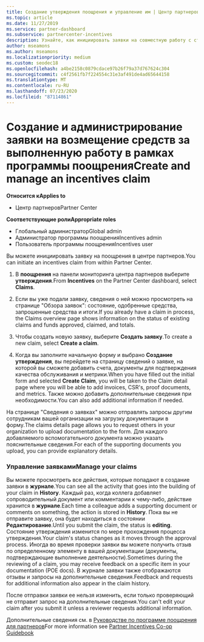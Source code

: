 ```yaml
---
title: Создание утверждения поощрения и управление им | Центр партнеров
ms.topic: article
ms.date: 11/27/2019
ms.service: partner-dashboard
ms.subservice: partnercenter-incentives
description: Узнайте, как инициировать заявки на совместную работу с стимулами от центра партнеров. Все действия, выполняемые в процессе создания вашей заявки, отображаются в разделе "Журнал".
author: mseamons
ms.author: mseamons
ms.localizationpriority: medium
ms.custom: seodec18
ms.openlocfilehash: a4be2158c0879cdace97b26f79a37d767624c304
ms.sourcegitcommit: c4f2561fb7f224554c31e3af491de4ad65644158
ms.translationtype: MT
ms.contentlocale: ru-RU
ms.lasthandoff: 07/23/2020
ms.locfileid: "87114861"
---
```

# <a name="create-and-manage-an-incentives-claim"></a><span data-ttu-id="e6ad1-104">Создание и администрирование заявки на возмещение средств за выполненную работу в рамках программы поощрения</span><span class="sxs-lookup"><span data-stu-id="e6ad1-104">Create and manage an incentives claim</span></span>

<span data-ttu-id="e6ad1-105">**Относится к**</span><span class="sxs-lookup"><span data-stu-id="e6ad1-105">**Applies to**</span></span>
- <span data-ttu-id="e6ad1-106">Центр партнеров</span><span class="sxs-lookup"><span data-stu-id="e6ad1-106">Partner Center</span></span>

<span data-ttu-id="e6ad1-107">**Соответствующие роли**</span><span class="sxs-lookup"><span data-stu-id="e6ad1-107">**Appropriate roles**</span></span>

- <span data-ttu-id="e6ad1-108">Глобальный администратор</span><span class="sxs-lookup"><span data-stu-id="e6ad1-108">Global admin</span></span>
- <span data-ttu-id="e6ad1-109">Администратор программы поощрения</span><span class="sxs-lookup"><span data-stu-id="e6ad1-109">Incentives admin</span></span>
- <span data-ttu-id="e6ad1-110">Пользователь программы поощрения</span><span class="sxs-lookup"><span data-stu-id="e6ad1-110">Incentives user</span></span>

<span data-ttu-id="e6ad1-111">Вы можете инициировать заявку на поощрения в центре партнеров.</span><span class="sxs-lookup"><span data-stu-id="e6ad1-111">You can initiate an incentives claim from within Partner Center.</span></span> 

1. <span data-ttu-id="e6ad1-112">В **поощрения** на панели мониторинга центра партнеров выберите **утверждения**.</span><span class="sxs-lookup"><span data-stu-id="e6ad1-112">From **Incentives** on the Partner Center dashboard, select **Claims**.</span></span>

2.  <span data-ttu-id="e6ad1-113">Если вы уже подали заявку, сведения о ней можно просмотреть на странице "Обзора заявок": состояние, одобренные средства, запрошенные средства и итоги.</span><span class="sxs-lookup"><span data-stu-id="e6ad1-113">If you already have a claim in process, the Claims overview page shows information on the status of existing claims and funds approved, claimed, and totals.</span></span>

3.  <span data-ttu-id="e6ad1-114">Чтобы создать новую заявку, выберите **Создать заявку**.</span><span class="sxs-lookup"><span data-stu-id="e6ad1-114">To create a new claim, select **Create a claim**.</span></span>

4.  <span data-ttu-id="e6ad1-115">Когда вы заполните начальную форму и выбрано **Создание утверждения**, вы перейдете на страницу сведений о заявке, на которой вы сможете добавить счета, документы для подтверждения качества обслуживания и метрики.</span><span class="sxs-lookup"><span data-stu-id="e6ad1-115">When you have filled out the initial form and selected **Create Claim**, you will be taken to the Claim detail page where you will be able to add invoices, CSR's, proof documents, and metrics.</span></span> <span data-ttu-id="e6ad1-116">Также можно добавить дополнительные сведения при необходимости.</span><span class="sxs-lookup"><span data-stu-id="e6ad1-116">You can also add additional information if needed.</span></span>

<span data-ttu-id="e6ad1-117">На странице "Сведения о заявках" можно отправлять запросы другим сотрудникам вашей организации на загрузку документации в форму.</span><span class="sxs-lookup"><span data-stu-id="e6ad1-117">The claims details page allows you to request others in your organization to upload documentation to the form.</span></span> <span data-ttu-id="e6ad1-118">Для каждого добавляемого вспомогательного документа можно указать пояснительные сведения.</span><span class="sxs-lookup"><span data-stu-id="e6ad1-118">For each of the supporting documents you upload, you can provide explanatory details.</span></span> 

### <a name="manage-your-claims"></a><span data-ttu-id="e6ad1-119">Управление заявками</span><span class="sxs-lookup"><span data-stu-id="e6ad1-119">Manage your claims</span></span>

<span data-ttu-id="e6ad1-120">Вы можете просмотреть все действия, которые попадают в создание заявки в **журнале**.</span><span class="sxs-lookup"><span data-stu-id="e6ad1-120">You can see all the activity that goes into the building of your claim in **History**.</span></span> <span data-ttu-id="e6ad1-121">Каждый раз, когда коллега добавляет сопроводительный документ или комментарии к чему-либо, действие хранится в **журнале**.</span><span class="sxs-lookup"><span data-stu-id="e6ad1-121">Each time a colleague adds a supporting document or comments on something, the action is stored in **History**.</span></span> <span data-ttu-id="e6ad1-122">Пока вы не отправите заявку, она будет находиться в состоянии **Редактирование**.</span><span class="sxs-lookup"><span data-stu-id="e6ad1-122">Until you submit the claim, the status is **editing**.</span></span> <span data-ttu-id="e6ad1-123">Состояние утверждения изменится по мере прохождения процесса утверждения.</span><span class="sxs-lookup"><span data-stu-id="e6ad1-123">Your claim's status changes as it moves through the approval process.</span></span> <span data-ttu-id="e6ad1-124">Иногда во время проверки заявки вы можете получить отзыв по определенному элементу в вашей документации (документы, подтверждающие выполнение деятельности).</span><span class="sxs-lookup"><span data-stu-id="e6ad1-124">Sometimes during the reviewing of a claim, you may receive feedback on a specific item in your documentation (POE docs).</span></span> <span data-ttu-id="e6ad1-125">В журнале заявки также отображаются отзывы и запросы на дополнительные сведения.</span><span class="sxs-lookup"><span data-stu-id="e6ad1-125">Feedback and requests for additional information also appear in the claim history.</span></span> 

<span data-ttu-id="e6ad1-126">После отправки заявки ее нельзя изменить, если только проверяющий не отправит запрос на дополнительные сведения.</span><span class="sxs-lookup"><span data-stu-id="e6ad1-126">You can't edit your claim after you submit it unless a reviewer requests additional information.</span></span>

<span data-ttu-id="e6ad1-127">Дополнительные сведения см. в [Руководстве по программе поощрения для партнеров](https://assets.microsoft.com/coop-guidebook.pdf)</span><span class="sxs-lookup"><span data-stu-id="e6ad1-127">For more information see [Partner Incentives Co-op Guidebook](https://assets.microsoft.com/coop-guidebook.pdf)</span></span>
